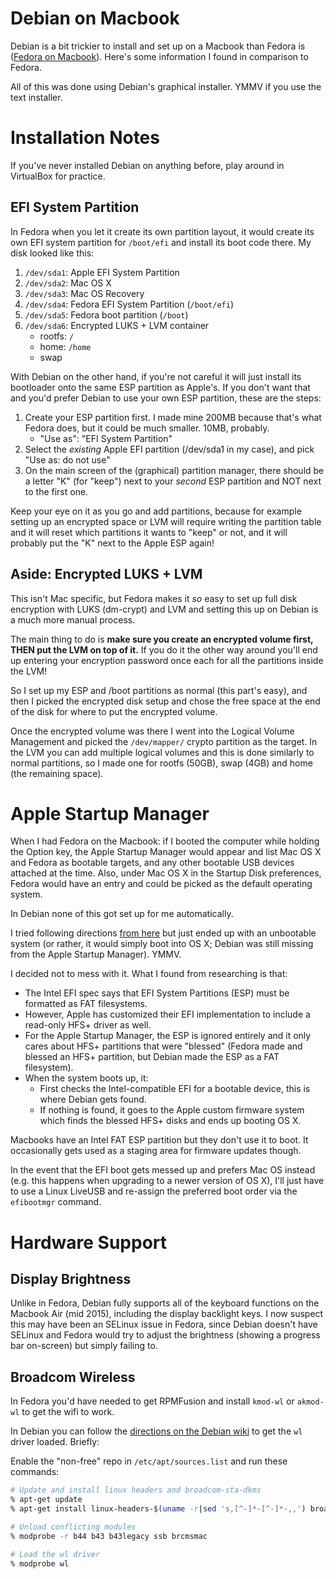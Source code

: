 # Debian on Macbook

Debian is a bit trickier to install and set up on a Macbook than Fedora is ([Fedora on Macbook](/wiki/Fedora-on-Macbook)). Here's some information I found in comparison to Fedora.

All of this was done using Debian's graphical installer. YMMV if you use the text installer.

# Installation Notes

If you've never installed Debian on anything before, play around in VirtualBox for practice.

## EFI System Partition

In Fedora when you let it create its own partition layout, it would create its own EFI system partition for `/boot/efi` and install its boot code there. My disk looked like this:

1. `/dev/sda1`: Apple EFI System Partition
2. `/dev/sda2`: Mac OS X
3. `/dev/sda3`: Mac OS Recovery
4. `/dev/sda4`: Fedora EFI System Partition (`/boot/efi`)
5. `/dev/sda5`: Fedora boot partition (`/boot`)
6. `/dev/sda6`: Encrypted LUKS + LVM container
    * rootfs: `/`
    * home: `/home`
    * swap

With Debian on the other hand, if you're not careful it will just install its bootloader onto the same ESP partition as Apple's. If you don't want that and you'd prefer Debian to use your own ESP partition, these are the steps:

1. Create your ESP partition first. I made mine 200MB because that's what Fedora does, but it could be much smaller. 10MB, probably.
    * "Use as": "EFI System Partition"
2. Select the *existing* Apple EFI partition (/dev/sda1 in my case), and pick "Use as: do not use"
3. On the main screen of the (graphical) partition manager, there should be a letter "K" (for "keep") next to your *second* ESP partition and NOT next to the first one.

Keep your eye on it as you go and add partitions, because for example setting up an encrypted space or LVM will require writing the partition table and it will reset which partitions it wants to "keep" or not, and it will probably put the "K" next to the Apple ESP again!

## Aside: Encrypted LUKS + LVM

This isn't Mac specific, but Fedora makes it *so* easy to set up full disk encryption with LUKS (dm-crypt) and LVM and setting this up on Debian is a much more manual process.

The main thing to do is **make sure you create an encrypted volume first, THEN put the LVM on top of it.** If you do it the other way around you'll end up entering your encryption password once each for all the partitions inside the LVM!

So I set up my ESP and /boot partitions as normal (this part's easy), and then I picked the encrypted disk setup and chose the free space at the end of the disk for where to put the encrypted volume.

Once the encrypted volume was there I went into the Logical Volume Management and picked the `/dev/mapper/` crypto partition as the target. In the LVM you can add multiple logical volumes and this is done similarly to normal partitions, so I made one for rootfs (50GB), swap (4GB) and home (the remaining space).

# Apple Startup Manager

When I had Fedora on the Macbook: if I booted the computer while holding the Option key, the Apple Startup Manager would appear and list Mac OS X and Fedora as bootable targets, and any other bootable USB devices attached at the time. Also, under Mac OS X in the Startup Disk preferences, Fedora would have an entry and could be picked as the default operating system.

In Debian none of this got set up for me automatically.

I tried following directions [from here](http://glandium.org/blog/?p=2830) but just ended up with an unbootable system (or rather, it would simply boot into OS X; Debian was still missing from the Apple Startup Manager). YMMV.

I decided not to mess with it. What I found from researching is that:

* The Intel EFI spec says that EFI System Partitions (ESP) must be formatted as FAT filesystems.
* However, Apple has customized their EFI implementation to include a read-only HFS+ driver as well.
* For the Apple Startup Manager, the ESP is ignored entirely and it only cares about HFS+ partitions that were "blessed" (Fedora made and blessed an HFS+ partition, but Debian made the ESP as a FAT filesystem).
* When the system boots up, it:
    * First checks the Intel-compatible EFI for a bootable device, this is where Debian gets found.
    * If nothing is found, it goes to the Apple custom firmware system which finds the blessed HFS+ disks and ends up booting OS X.

Macbooks have an Intel FAT ESP partition but they don't use it to boot. It occasionally gets used as a staging area for firmware updates though.

In the event that the EFI boot gets messed up and prefers Mac OS instead (e.g. this happens when upgrading to a newer version of OS X), I'll just have to use a Linux LiveUSB and re-assign the preferred boot order via the `efibootmgr` command.

# Hardware Support

## Display Brightness

Unlike in Fedora, Debian fully supports all of the keyboard functions on the Macbook Air (mid 2015), including the display backlight keys. I now suspect this may have been an SELinux issue in Fedora, since Debian doesn't have SELinux and Fedora would try to adjust the brightness (showing a progress bar on-screen) but simply failing to.

## Broadcom Wireless

In Fedora you'd have needed to get RPMFusion and install `kmod-wl` or `akmod-wl` to get the wifi to work.

In Debian you can follow the [directions on the Debian wiki](https://wiki.debian.org/wl) to get the `wl` driver loaded. Briefly:

Enable the "non-free" repo in `/etc/apt/sources.list` and run these commands:

```bash
# Update and install linux headers and broadcom-sta-dkms
% apt-get update
% apt-get install linux-headers-$(uname -r|sed 's,[^-]*-[^-]*-,,') broadcom-sta-dkms

# Unload conflicting modules
% modprobe -r b44 b43 b43legacy ssb brcmsmac

# Load the wl driver
% modprobe wl
```